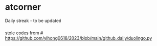 # atcorner

Daily streak - to be updated


###
stole codes from # https://github.com/yihong0618/2023/blob/main/github_daily/duolingo.py
